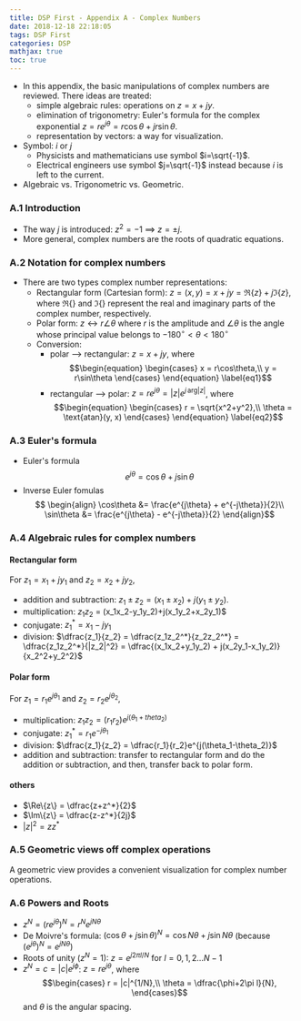 ```yaml
---
title: DSP First - Appendix A - Complex Numbers
date: 2018-12-18 22:18:05
tags: DSP First
categories: DSP
mathjax: true
toc: true
---
```


- In this appendix, the basic manipulations of complex numbers are reviewed. There ideas are treated:
  - simple algebraic rules: operations on $z = x+jy$.
  - elimination of trigonometry: Euler's formula for the complex exponential $z = re^{j\theta}=r\cos\theta+jr\sin\theta$.
  - representation by vectors: a way for visualization.
- Symbol: $i$ or $j$
  - Physicists and mathematicians use symbol $i=\sqrt{-1}$.
  - Electrical engineers use symbol $j=\sqrt{-1}$ instead because $i$ is left to the current.
- Algebraic vs. Trigonometric vs. Geometric.

### A.1 Introduction
- The way $j$ is introduced: $z^2=-1$ ==> $z=\pm j$.
- More general, complex numbers are the roots of quadratic equations.

### A.2 Notation for complex numbers
- There are two types complex number representations:
  - Rectangular form (Cartesian form): $z = (x, y) = x + jy = \Re \{ z \}  + j\Im\{z\}$, where $\Re\{\}$ and $\Im\{\}$ represent the real and imaginary parts of the complex number, respectively.
  - Polar form: $z \leftrightarrow r\angle\theta$ where $r$ is the amplitude and $\angle\theta$ is the angle whose principal value belongs to $-180^{\circ}<\theta < 180^{\circ}$
  - Conversion:
    - polar --> rectangular: $z=x + jy$, where
       $$\begin{equation}
	        \begin{cases}
	        x = r\cos\theta,\\
			y = r\sin\theta
			\end{cases}
	   \end{equation}	\label{eq1}$$
	- rectangular --> polar: $z = re^{j\theta}=|z|e^{j\, \text{arg}|z|}$, where
	   $$\begin{equation}
	        \begin{cases}
	        r = \sqrt{x^2+y^2},\\
			\theta = \text{atan}(y, x)
			\end{cases}
	   \end{equation}	\label{eq2}$$

### A.3 Euler's formula
- Euler's formula
$$ \begin{equation} e^{j\theta} = \cos{\theta} + j\sin\theta \end{equation}\label{Euler} $$
- Inverse Euler fomulas
$$ \begin{align}
      \cos\theta &= \frac{e^{j\theta} + e^{-j\theta}}{2}\\
      \sin\theta &= \frac{e^{j\theta} - e^{-j\theta}}{2}
   \end{align}$$

### A.4 Algebraic rules for complex numbers
#### Rectangular form
For $z_1 = x_1 + jy_1$ and $z_2 = x_2+jy_2$, 

- addition and subtraction: $z_1 \pm z_2 = (x_1 \pm x_2) + j(y_1 \pm y_2)$.
- multiplication: $z_1 z_2$ = (x_1x_2-y_1y_2)+j(x_1y_2+x_2y_1)$
- conjugate: $z_1^* = x_1 - jy_1$
- division: $\dfrac{z_1}{z_2} = \dfrac{z_1z_2^*}{z_2z_2^*} = \dfrac{z_1z_2^*}{|z_2|^2} = \dfrac{(x_1x_2+y_1y_2) + j(x_2y_1-x_1y_2)}{x_2^2+y_2^2}$

#### Polar form
For $z_1 = r_1e^{j\theta_1}$ and $z_2 = r_2e^{j\theta_2}$,

- multiplication: $z_1z_2 = (r_1r_2)e^{j(\theta_1+theta_2)}$
- conjugate: $z_1^* = r_1e^{-j\theta_1}$
- division: $\dfrac{z_1}{z_2} = \dfrac{r_1}{r_2}e^{j(\theta_1-\theta_2)}$
- addition and subtraction: transfer to rectangular form and do the addition or subtraction, and then, transfer back to polar form.

#### others
- $\Re\{z\} = \dfrac{z+z^*}{2}$
- $\Im\{z\} = \dfrac{z-z^*}{2j}$
- $|z|^2 = zz^*$

### A.5 Geometric views off complex operations
A geometric view provides a convenient visualization for complex number operations.

### A.6 Powers and Roots
- $z^N = (re^{j\theta})^N = r^Ne^{jN\theta}$
- De Moivre's formula: $(\cos\theta + j\sin\theta)^N = \cos N\theta + j\sin N\theta$ (because $(e^{j\theta})^N = e^{jN\theta}$)
- Roots of unity ($z^N=1$): $z=e^{j2\pi l/N}$ for $l=0,1,2\dots N-1$
- $z^N=c=|c|e^{j\phi}$: $z=re^{j\theta}$, where
  $$\begin{cases}
  r = |c|^{1/N},\\
  \theta = \dfrac{\phi+2\pi l}{N},
  \end{cases}$$
  and $\theta$ is the angular spacing.


<!-- the famous matter-energy equation $\eqref{eq1}$ proposed by Einstein ...-->

